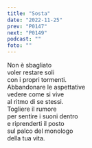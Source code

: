 ```yaml
---
title: "Sosta"
date: "2022-11-25"
prev: "P0147"
next: "P0149"
podcast: ""
foto: ""
---
```


Non è sbagliato  
voler restare soli  
con i propri tormenti.  
Abbandonare le aspettative  
vedere come si vive  
al ritmo di se stessi.  
Togliere il rumore  
per sentire i suoni dentro  
e riprenderti il posto  
sul palco del monologo  
della tua vita.
